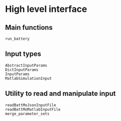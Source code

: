 # High level interface

## Main functions

```@docs
run_battery
```

## Input types

```@docs
AbstractInputParams
DictInputParams
InputParams
MatlabSimulationInput
```

## Utility to read and manipulate input 

```@docs
readBattMoJsonInputFile
readBattMoMatlabInputFile
merge_parameter_sets
```
